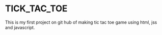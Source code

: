 # TICK_TAC_TOE
This is my first project on git hub of making tic tac toe game using html, jss and javascript.
